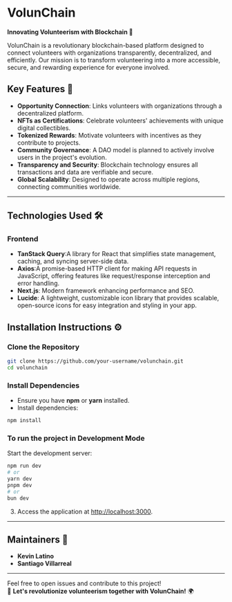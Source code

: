 # VolunChain  
**Innovating Volunteerism with Blockchain 🚀**  

VolunChain is a revolutionary blockchain-based platform designed to connect volunteers with organizations transparently, decentralized, and efficiently. Our mission is to transform volunteering into a more accessible, secure, and rewarding experience for everyone involved.

## Key Features 🌟  
- **Opportunity Connection**: Links volunteers with organizations through a decentralized platform.  
- **NFTs as Certifications**: Celebrate volunteers' achievements with unique digital collectibles.  
- **Tokenized Rewards**: Motivate volunteers with incentives as they contribute to projects.  
- **Community Governance**: A DAO model is planned to actively involve users in the project's evolution.  
- **Transparency and Security**: Blockchain technology ensures all transactions and data are verifiable and secure.  
- **Global Scalability**: Designed to operate across multiple regions, connecting communities worldwide.  

---

## Technologies Used 🛠  

### **Frontend** 
- **TanStack Query**:A library for React that simplifies state management, caching, and syncing server-side data.
- **Axios**:A promise-based HTTP client for making API requests in JavaScript, offering features like request/response interception and error handling.  
- **Next.js**: Modern framework enhancing performance and SEO.
- **Lucide**: A lightweight, customizable icon library that provides scalable, open-source icons for easy integration and styling in your app.  


## Installation Instructions ⚙ 

### Clone the Repository  
```bash  
git clone https://github.com/your-username/volunchain.git  
cd volunchain
```  
  

### Install Dependencies  
- Ensure you have **npm** or **yarn** installed.  
- Install dependencies:  
```bash  
npm install
```  

### To run the project in Development Mode  
     
 Start the development server:  
   ```bash  
   npm run dev
   # or  
   yarn dev 
   pnpm dev
   # or
   bun dev 
   ```
     
3. Access the application at [http://localhost:3000](http://localhost:3000).  

---

## Maintainers 👥  
- **Kevin Latino** 
- **Santiago Villarreal** 
 

---

Feel free to open issues and contribute to this project!  
🚀 **Let's revolutionize volunteerism together with VolunChain!** 🌍  
  


  








